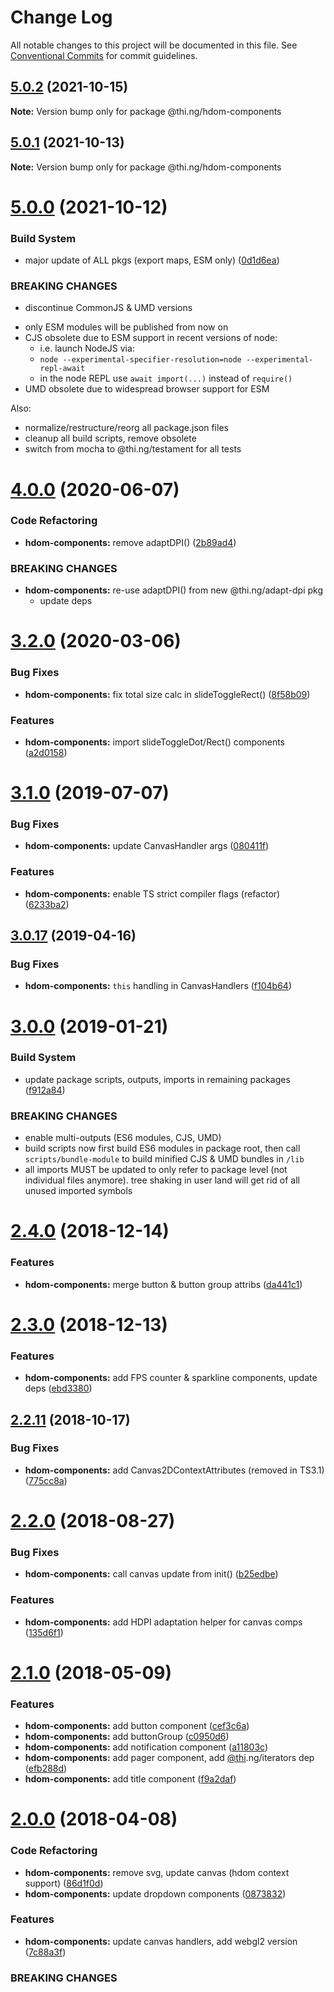 # Change Log

All notable changes to this project will be documented in this file.
See [Conventional Commits](https://conventionalcommits.org) for commit guidelines.

## [5.0.2](https://github.com/thi-ng/umbrella/compare/@thi.ng/hdom-components@5.0.1...@thi.ng/hdom-components@5.0.2) (2021-10-15)

**Note:** Version bump only for package @thi.ng/hdom-components





## [5.0.1](https://github.com/thi-ng/umbrella/compare/@thi.ng/hdom-components@5.0.0...@thi.ng/hdom-components@5.0.1) (2021-10-13)

**Note:** Version bump only for package @thi.ng/hdom-components





# [5.0.0](https://github.com/thi-ng/umbrella/compare/@thi.ng/hdom-components@4.0.48...@thi.ng/hdom-components@5.0.0) (2021-10-12)


### Build System

* major update of ALL pkgs (export maps, ESM only) ([0d1d6ea](https://github.com/thi-ng/umbrella/commit/0d1d6ea9fab2a645d6c5f2bf2591459b939c09b6))


### BREAKING CHANGES

* discontinue CommonJS & UMD versions

- only ESM modules will be published from now on
- CJS obsolete due to ESM support in recent versions of node:
  - i.e. launch NodeJS via:
  - `node --experimental-specifier-resolution=node --experimental-repl-await`
  - in the node REPL use `await import(...)` instead of `require()`
- UMD obsolete due to widespread browser support for ESM

Also:
- normalize/restructure/reorg all package.json files
- cleanup all build scripts, remove obsolete
- switch from mocha to @thi.ng/testament for all tests






#  [4.0.0](https://github.com/thi-ng/umbrella/compare/@thi.ng/hdom-components@3.2.12...@thi.ng/hdom-components@4.0.0) (2020-06-07) 

###  Code Refactoring 

- **hdom-components:** remove adaptDPI() ([2b89ad4](https://github.com/thi-ng/umbrella/commit/2b89ad4135b9c765436fd4a496eecb080a9f59fa)) 

###  BREAKING CHANGES 

- **hdom-components:** re-use adaptDPI() from new @thi.ng/adapt-dpi pkg 
    - update deps 

#  [3.2.0](https://github.com/thi-ng/umbrella/compare/@thi.ng/hdom-components@3.1.13...@thi.ng/hdom-components@3.2.0) (2020-03-06) 

###  Bug Fixes 

- **hdom-components:** fix total size calc in slideToggleRect() ([8f58b09](https://github.com/thi-ng/umbrella/commit/8f58b0992396357f4e06a7c2d835a751ef848dfd)) 

###  Features 

- **hdom-components:** import slideToggleDot/Rect() components ([a2d0158](https://github.com/thi-ng/umbrella/commit/a2d015863ddea9e7a883dc9e0ce0e2e9a38497ae)) 

#  [3.1.0](https://github.com/thi-ng/umbrella/compare/@thi.ng/hdom-components@3.0.20...@thi.ng/hdom-components@3.1.0) (2019-07-07) 

###  Bug Fixes 

- **hdom-components:** update CanvasHandler args ([080411f](https://github.com/thi-ng/umbrella/commit/080411f)) 

###  Features 

- **hdom-components:** enable TS strict compiler flags (refactor) ([6233ba2](https://github.com/thi-ng/umbrella/commit/6233ba2)) 

##  [3.0.17](https://github.com/thi-ng/umbrella/compare/@thi.ng/hdom-components@3.0.16...@thi.ng/hdom-components@3.0.17) (2019-04-16) 

###  Bug Fixes 

- **hdom-components:** `this` handling in CanvasHandlers ([f104b64](https://github.com/thi-ng/umbrella/commit/f104b64)) 

#  [3.0.0](https://github.com/thi-ng/umbrella/compare/@thi.ng/hdom-components@2.4.6...@thi.ng/hdom-components@3.0.0) (2019-01-21) 

###  Build System 

- update package scripts, outputs, imports in remaining packages ([f912a84](https://github.com/thi-ng/umbrella/commit/f912a84)) 

###  BREAKING CHANGES 

- enable multi-outputs (ES6 modules, CJS, UMD) 
- build scripts now first build ES6 modules in package root, then call   `scripts/bundle-module` to build minified CJS & UMD bundles in `/lib` 
- all imports MUST be updated to only refer to package level   (not individual files anymore). tree shaking in user land will get rid of   all unused imported symbols 

#  [2.4.0](https://github.com/thi-ng/umbrella/compare/@thi.ng/hdom-components@2.3.0...@thi.ng/hdom-components@2.4.0) (2018-12-14) 

###  Features 

- **hdom-components:** merge button & button group attribs ([da441c1](https://github.com/thi-ng/umbrella/commit/da441c1)) 

#  [2.3.0](https://github.com/thi-ng/umbrella/compare/@thi.ng/hdom-components@2.2.15...@thi.ng/hdom-components@2.3.0) (2018-12-13) 

###  Features 

- **hdom-components:** add FPS counter & sparkline components, update deps ([ebd3380](https://github.com/thi-ng/umbrella/commit/ebd3380)) 

##  [2.2.11](https://github.com/thi-ng/umbrella/compare/@thi.ng/hdom-components@2.2.10...@thi.ng/hdom-components@2.2.11) (2018-10-17) 

###  Bug Fixes 

- **hdom-components:** add Canvas2DContextAttributes (removed in TS3.1) ([775cc8a](https://github.com/thi-ng/umbrella/commit/775cc8a)) 

#  [2.2.0](https://github.com/thi-ng/umbrella/compare/@thi.ng/hdom-components@2.1.13...@thi.ng/hdom-components@2.2.0) (2018-08-27) 

###  Bug Fixes 

- **hdom-components:** call canvas update from init() ([b25edbe](https://github.com/thi-ng/umbrella/commit/b25edbe)) 

###  Features 

- **hdom-components:** add HDPI adaptation helper for canvas comps ([135d6f1](https://github.com/thi-ng/umbrella/commit/135d6f1)) 

#  [2.1.0](https://github.com/thi-ng/umbrella/compare/@thi.ng/hdom-components@2.0.3...@thi.ng/hdom-components@2.1.0) (2018-05-09) 

###  Features 

- **hdom-components:** add button component ([cef3c6a](https://github.com/thi-ng/umbrella/commit/cef3c6a)) 
- **hdom-components:** add buttonGroup ([c0950d6](https://github.com/thi-ng/umbrella/commit/c0950d6)) 
- **hdom-components:** add notification component ([a11803c](https://github.com/thi-ng/umbrella/commit/a11803c)) 
- **hdom-components:** add pager component, add [@thi](https://github.com/thi).ng/iterators dep ([efb288d](https://github.com/thi-ng/umbrella/commit/efb288d)) 
- **hdom-components:** add title component ([f9a2daf](https://github.com/thi-ng/umbrella/commit/f9a2daf)) 

#  [2.0.0](https://github.com/thi-ng/umbrella/compare/@thi.ng/hdom-components@1.1.2...@thi.ng/hdom-components@2.0.0) (2018-04-08) 

###  Code Refactoring 

- **hdom-components:** remove svg, update canvas (hdom context support) ([86d1f0d](https://github.com/thi-ng/umbrella/commit/86d1f0d)) 
- **hdom-components:** update dropdown components ([0873832](https://github.com/thi-ng/umbrella/commit/0873832)) 

###  Features 

- **hdom-components:** update canvas handlers, add webgl2 version ([7c88a3f](https://github.com/thi-ng/umbrella/commit/7c88a3f)) 

###  BREAKING CHANGES

